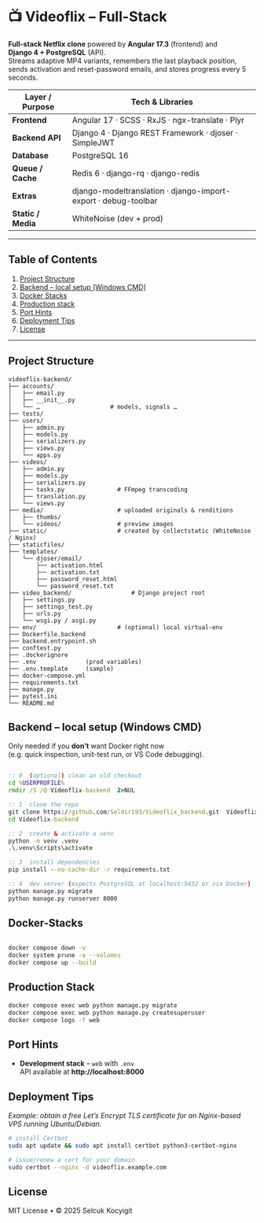 # 📺 Videoflix – Full-Stack

**Full-stack Netflix clone** powered by **Angular 17.3** (frontend) and  
**Django 4 + PostgreSQL** (API).  
Streams adaptive MP4 variants, remembers the last playback position, sends
activation and reset-password emails, and stores progress every 5 seconds.

| Layer / Purpose    | Tech & Libraries                                               |
| ------------------ | -------------------------------------------------------------- |
| **Frontend**       | Angular 17 · SCSS · RxJS · ngx-translate · Plyr                |
| **Backend API**    | Django 4 · Django REST Framework · djoser · SimpleJWT          |
| **Database**       | PostgreSQL 16                                                  |
| **Queue / Cache**  | Redis 6 · django-rq · django-redis                             |
| **Extras**         | django-modeltranslation · django-import-export · debug-toolbar |
| **Static / Media** | WhiteNoise (dev + prod)                    |

---

## Table of Contents

1. [Project Structure](#project-structure)
2. [Backend – local setup (Windows CMD)](#backend--local-setup-windows-cmd)
3. [Docker Stacks](#docker-stacks)  
4. [Production stack](#production-stack)
5. [Port Hints](#port-hints)
6. [Deployment Tips](#deployment-tips)
7. [License](#license)

---

## Project Structure

```text
videoflix-backend/
├── accounts/
│   ├── email.py
│   ├── __init__.py
│   └── …                    # models, signals …
├── tests/
├── users/
│   ├── admin.py
│   ├── models.py
│   ├── serializers.py
│   ├── views.py
│   └── apps.py
├── videos/
│   ├── admin.py
│   ├── models.py
│   ├── serializers.py
│   ├── tasks.py               # FFmpeg transcoding
│   ├── translation.py
│   └── views.py
├── media/                     # uploaded originals & renditions
│   ├── thumbs/
│   └── videos/                # preview images
├── static/                    # created by collectstatic (WhiteNoise / Nginx)
├── staticfiles/
├── templates/
│   └── djoser/email/
│       ├── activation.html
│       ├── activation.txt
│       ├── password_reset.html
│       └── password_reset.txt
├── video_backend/                 # Django project root
│   ├── settings.py
│   ├── settings_test.py
│   ├── urls.py
│   └── wsgi.py / asgi.py
├── env/                       # (optional) local virtual-env
├── Dockerfile.backend
├── backend.entrypoint.sh
├── conftest.py
├── .dockerignore
├── .env              (prod variables)
├── .env.template     (sample)
├── docker-compose.yml
├── requirements.txt
├── manage.py
├── pytest.ini
└── README.md

```

## Backend – local setup (Windows CMD)

Only needed if you **don’t** want Docker right now  
(e.g. quick inspection, unit-test run, or VS Code debugging).

```cmd

:: 0  (optional) clean an old checkout
cd %USERPROFILE%
rmdir /S /Q Videoflix-backend  2>NUL

:: 1  clone the repo
git clone https://github.com/Seldir193/Videoflix_backend.git  Videoflix-backend
cd Videoflix-backend

:: 2  create & activate a venv
python -m venv .venv
.\.venv\Scripts\activate

:: 3  install dependencies
pip install --no-cache-dir -r requirements.txt

:: 4  dev server (expects PostgreSQL at localhost:5432 or via Docker)
python manage.py migrate
python manage.py runserver 8000

```

## Docker-Stacks

```bash

docker compose down -v
docker system prune -a --volumes  
docker compose up --build

```
## Production Stack

```bash
docker compose exec web python manage.py migrate
docker compose exec web python manage.py createsuperuser
docker compose logs -f web

```

## Port Hints
 * **Development stack** – `web` with `.env`  
   API available at **http://localhost:8000**

## Deployment Tips

*Example: obtain a free Let’s Encrypt TLS certificate for an Nginx-based VPS
running Ubuntu/Debian.*

```bash
# install Certbot
sudo apt update && sudo apt install certbot python3-certbot-nginx

# issue/renew a cert for your domain
sudo certbot --nginx -d videoflix.example.com
```

## License
MIT License • © 2025 Selcuk Kocyigit
